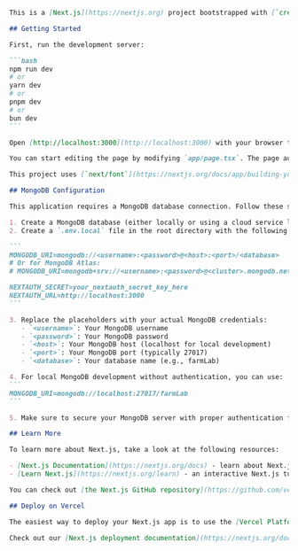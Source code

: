 ````markdown
This is a [Next.js](https://nextjs.org) project bootstrapped with [`create-next-app`](https://nextjs.org/docs/app/api-reference/cli/create-next-app).

## Getting Started

First, run the development server:

```bash
npm run dev
# or
yarn dev
# or
pnpm dev
# or
bun dev
```

Open [http://localhost:3000](http://localhost:3000) with your browser to see the result.

You can start editing the page by modifying `app/page.tsx`. The page auto-updates as you edit the file.

This project uses [`next/font`](https://nextjs.org/docs/app/building-your-application/optimizing/fonts) to automatically optimize and load [Geist](https://vercel.com/font), a new font family for Vercel.

## MongoDB Configuration

This application requires a MongoDB database connection. Follow these steps to set up your MongoDB configuration:

1. Create a MongoDB database (either locally or using a cloud service like MongoDB Atlas)
2. Create a `.env.local` file in the root directory with the following content:

```
MONGODB_URI=mongodb://<username>:<password>@<host>:<port>/<database>
# Or for MongoDB Atlas:
# MONGODB_URI=mongodb+srv://<username>:<password>@<cluster>.mongodb.net/<database>?retryWrites=true&w=majority

NEXTAUTH_SECRET=your_nextauth_secret_key_here
NEXTAUTH_URL=http://localhost:3000
```

3. Replace the placeholders with your actual MongoDB credentials:
   - `<username>`: Your MongoDB username
   - `<password>`: Your MongoDB password
   - `<host>`: Your MongoDB host (localhost for local development)
   - `<port>`: Your MongoDB port (typically 27017)
   - `<database>`: Your database name (e.g., farmLab)

4. For local MongoDB development without authentication, you can use:
```
MONGODB_URI=mongodb://localhost:27017/farmLab
```

5. Make sure to secure your MongoDB server with proper authentication for production environments.

## Learn More

To learn more about Next.js, take a look at the following resources:

- [Next.js Documentation](https://nextjs.org/docs) - learn about Next.js features and API.
- [Learn Next.js](https://nextjs.org/learn) - an interactive Next.js tutorial.

You can check out [the Next.js GitHub repository](https://github.com/vercel/next.js) - your feedback and contributions are welcome!

## Deploy on Vercel

The easiest way to deploy your Next.js app is to use the [Vercel Platform](https://vercel.com/new?utm_medium=default-template&filter=next.js&utm_source=create-next-app&utm_campaign=create-next-app-readme) from the creators of Next.js.

Check out our [Next.js deployment documentation](https://nextjs.org/docs/app/building-your-application/deploying) for more details.
